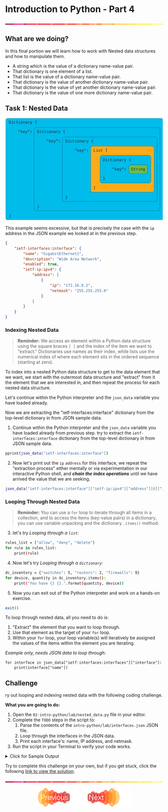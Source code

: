 # Introduction to Python - Part 4
![line](../assets/banner.png)

## What are we doing?

In this final portion we will learn how to work with Nested data structures and how to manipulate them.

* A string which is the value of a dictionary name-value pair.
* That dictionary is one element of a list.
* That list is the value of a dictionary name-value pair.
* That dictionary is the value of another dictionary name-value pair.
* That dictionary is the value of yet another dictionary name-value pair.
* That dictionary is the value of one more dictionary name-value pair.


## Task 1: Nested Data

![Nested Data Visualized](images/nested-data.png)

This example seems excessive, but that is precisely the case with the `ip` address in the JSON example we looked at in the previous step.

```JSON
{
    "ietf-interfaces:interface": {
        "name": "GigabitEthernet2",
        "description": "Wide Area Network",
        "enabled": true,
        "ietf-ip:ipv4": {
            "address": [
                {
                    "ip": "172.16.0.2",
                    "netmask": "255.255.255.0"
                }
            ]
        }
    }
}
```

### Indexing Nested Data

> **Reminder:** We access an element within a Python data structure using the square braces `[ ]` and the index of the item we want to "extract." Dictionaries use names as their index, while lists use the numerical index of where each element sits in the ordered sequence (starting at zero).

To index into a nested Python data structure to get to the data element that we want, we start with the outermost data structure and "extract" from it the element that we are interested in, and then repeat the process for each nested data structure.

Let's continue within the Python interpreter and the `json_data` variable you have loaded already.

Now we are extracting the "ietf-interfaces:interface" dictionary from the top-level dictionary in from JSON sample data.

1. Continue within the Python interpreter and the `json_data` variable you have loaded already from previous step. 
try to extract the `ietf-interfaces:interface` dictionary from the top-level dictionary in from JSON sample data.
```bash
pprint(json_data["ietf-interfaces:interface"])
```
2. Now let's print out the `ip` `address` for this interface, we repeat the "extraction process" either mentally or via experimentation in our interactive Python shell, and _**chain the index operations**_ until we have arrived the value that we are seeking.
```bash
json_data["ietf-interfaces:interface"]["ietf-ip:ipv4"]["address"][0]["ip"]
```

### Looping Through Nested Data

> **Reminder:** You can use a `for` loop to iterate through all items in a collection, and to access the items (key-value pairs) in a dictionary, you can use variable unpacking and the dictionary `.items()` method.

3. let's try _Looping through a `list`:_

```bash
rules_list = ["allow", "deny", "delete"]
for rule in rules_list:
    print(rule)
```
4. Now let's try _Looping through a `dictionary`:_

```bash
dc_inventory = {"switches": 5, "routers": 2, "firewalls": 9}
for device, quantity in dc_inventory.items():
    print("You have {} {}.".format(quantity, device))
```

5. Now you can exit out of the Python interpreter and work on a hands-on exercise.

```bash
exit()
```

To loop through nested data, all you need to do is:

1. "Extract" the element that you want to loop through.
2. Use that element as the target of your `for` loop.
3. Within your `for` loop, your loop variable(s) will iteratively be assigned the values of the items within the element you are iterating.

_Example only, needs JSON data to loop through:_

```
for interface in json_data["ietf-interfaces:interfaces"]["interface"]:
    print(interface["name"])
```

## Challenge

ry out looping and indexing nested data with the following coding challenge.

**What you are going to do:**

1. Open the `02-intro-python/lab/nested_data.py` file in your editor.
2. Complete the `TODO` steps in the script to:
    1. Parse the contents of the `intro-python/lab/interfaces.json` JSON file.
    2. Loop through the interfaces in the JSON data.
    3. Print each interface's: name, IP address, and netmask.
3. Run the script in your Terminal to verify your code works.




<details>
<summary> Click for Sample Output </summary>
<pre><code>(venv) > python3 intro-python/lab/nested_data.py
GigabitEthernet1: 198.18.134.11 255.255.192.0
GigabitEthernet2: 172.16.255.1 255.255.255.0
Loopback0: 10.0.0.1 255.255.255.255
</code></pre>
</details>


Try to complete this challenge on your own, but if you get stuck, click the following [link to view the solution](./lab/solutions/nested_data_solution.py).



![line](../assets/banner.png)
<p align="center">
<a href="4.md"><img src="../assets/previous.png" width="150px"></a>
<a href="6.md"><img src="../assets/next.png" width="150px"></a>
</p>